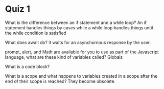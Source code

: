 # Quiz 1

What is the difference between an if statement and a while loop?
An if statement handles things by cases while a while loop handles things until the while condition is satisfied

What does await do?
It waits for an asynchornous response by the user.

prompt, alert, and Math are available for you to use as part of the Javascript language, what are these kind of variables called?
Globals

What is a code block?

What is a scope and what happens to variables created in a scope after the end of their scope is reached?
They become obsolete.
